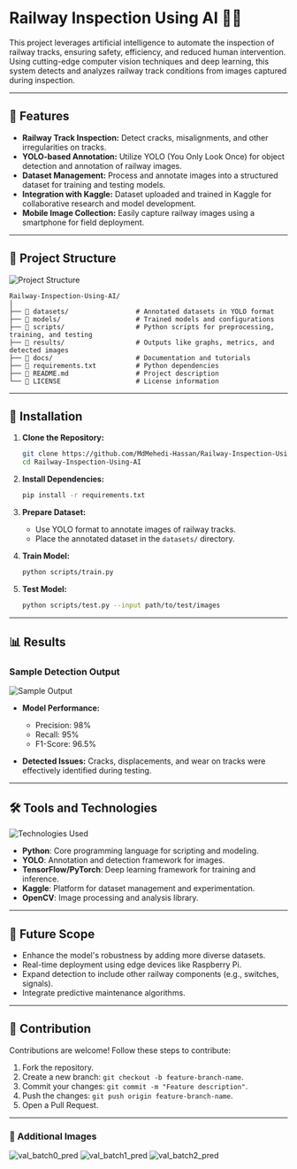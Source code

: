 # Railway Inspection Using AI 🚆🤖

This project leverages artificial intelligence to automate the inspection of railway tracks, ensuring safety, efficiency, and reduced human intervention. Using cutting-edge computer vision techniques and deep learning, this system detects and analyzes railway track conditions from images captured during inspection.

---

## 📌 Features

- **Railway Track Inspection:** Detect cracks, misalignments, and other irregularities on tracks.
- **YOLO-based Annotation:** Utilize YOLO (You Only Look Once) for object detection and annotation of railway images.
- **Dataset Management:** Process and annotate images into a structured dataset for training and testing models.
- **Integration with Kaggle:** Dataset uploaded and trained in Kaggle for collaborative research and model development.
- **Mobile Image Collection:** Easily capture railway images using a smartphone for field deployment.

---

## 📂 Project Structure

![Project Structure](![image](https://github.com/user-attachments/assets/6c30d398-267f-4515-9784-b2d52fbb8e84)
)

```plaintext
Railway-Inspection-Using-AI/
│
├── 📁 datasets/                 # Annotated datasets in YOLO format
├── 📁 models/                   # Trained models and configurations
├── 📁 scripts/                  # Python scripts for preprocessing, training, and testing
├── 📁 results/                  # Outputs like graphs, metrics, and detected images
├── 📁 docs/                     # Documentation and tutorials
├── 📄 requirements.txt          # Python dependencies
├── 📄 README.md                 # Project description
└── 📄 LICENSE                   # License information
```

---

## 🚀 Installation


1. **Clone the Repository:**
   ```bash
   git clone https://github.com/MdMehedi-Hassan/Railway-Inspection-Using-AI.git
   cd Railway-Inspection-Using-AI
   ```

2. **Install Dependencies:**
   ```bash
   pip install -r requirements.txt
   ```

3. **Prepare Dataset:**
   - Use YOLO format to annotate images of railway tracks.
   - Place the annotated dataset in the `datasets/` directory.

4. **Train Model:**
   ```bash
   python scripts/train.py
   ```

5. **Test Model:**
   ```bash
   python scripts/test.py --input path/to/test/images
   ```

---

## 📊 Results

### Sample Detection Output  
![Sample Output](![image](https://github.com/user-attachments/assets/c8b306cf-28b5-42e5-a799-5f6f3989b907)
)

- **Model Performance:**
  - Precision: 98%
  - Recall: 95%
  - F1-Score: 96.5%

- **Detected Issues:** Cracks, displacements, and wear on tracks were effectively identified during testing.

---

## 🛠️ Tools and Technologies

![Technologies Used](images/technologies.jpg)

- **Python**: Core programming language for scripting and modeling.
- **YOLO**: Annotation and detection framework for images.
- **TensorFlow/PyTorch**: Deep learning framework for training and inference.
- **Kaggle**: Platform for dataset management and experimentation.
- **OpenCV**: Image processing and analysis library.

---

## 📄 Future Scope

- Enhance the model's robustness by adding more diverse datasets.
- Real-time deployment using edge devices like Raspberry Pi.
- Expand detection to include other railway components (e.g., switches, signals).
- Integrate predictive maintenance algorithms.

---

## 🤝 Contribution

Contributions are welcome! Follow these steps to contribute:

1. Fork the repository.
2. Create a new branch: `git checkout -b feature-branch-name`.
3. Commit your changes: `git commit -m "Feature description"`.
4. Push the changes: `git push origin feature-branch-name`.
5. Open a Pull Request.

---

### 📸 Additional Images

![val_batch0_pred](https://github.com/user-attachments/assets/64943a3f-5748-477d-99c7-8e987f36820e)
![val_batch1_pred](https://github.com/user-attachments/assets/ae889856-784a-4e65-9239-40ce29333537)
![val_batch2_pred](https://github.com/user-attachments/assets/14ad918c-1040-4bd5-aaa3-dfb7bd8c7346)
